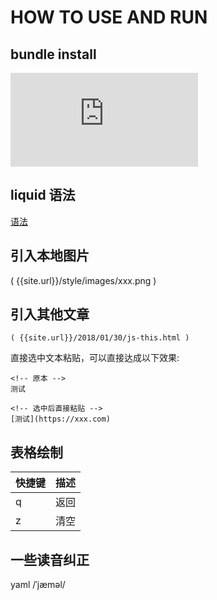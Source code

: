 # HOW TO USE AND RUN

## bundle install

![Bundler's Purpose and Rationale ](https://bundler.io/v1.7/rationale.html)

## liquid 语法

[语法](https://shopify.github.io/liquid/basics/introduction/)

## 引入本地图片

( {{site.url}}/style/images/xxx.png )

## 引入其他文章

```TEXT
( {{site.url}}/2018/01/30/js-this.html )
```

直接选中文本粘贴，可以直接达成以下效果:

```TEXT
<!-- 原本 -->
测试

<!-- 选中后直接粘贴 -->
[测试](https://xxx.com)
```

## 表格绘制

| 快捷键        |   描述   |
| ------------ | ------- |
| q | 返回 |
| z | 清空 |

## 一些读音纠正

yaml /ˈjæməl/
